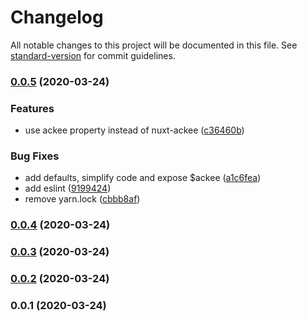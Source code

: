 # Changelog

All notable changes to this project will be documented in this file. See [standard-version](https://github.com/conventional-changelog/standard-version) for commit guidelines.

### [0.0.5](https://github.com/bdrtsky/nuxt-ackee/compare/v0.0.4...v0.0.5) (2020-03-24)


### Features

* use ackee property instead of nuxt-ackee ([c36460b](https://github.com/bdrtsky/nuxt-ackee/commit/c36460b908dc01afa272988786c0d3aa99db07dc))


### Bug Fixes

* add defaults, simplify code and expose $ackee ([a1c6fea](https://github.com/bdrtsky/nuxt-ackee/commit/a1c6fea5c742aa9b9eca16733d24844dc9558ffe))
* add eslint ([9199424](https://github.com/bdrtsky/nuxt-ackee/commit/9199424d5766e2512afdd6c39edffc6ac4b9593c))
* remove yarn.lock ([cbbb8af](https://github.com/bdrtsky/nuxt-ackee/commit/cbbb8af5178c9b434ec5916b0b160bfb29dbb35f))

### [0.0.4](https://github.com/bdrtsky/nuxt-ackee/compare/v0.0.3...v0.0.4) (2020-03-24)

### [0.0.3](https://github.com/bdrtsky/nuxt-ackee/compare/v0.0.2...v0.0.3) (2020-03-24)

### [0.0.2](https://github.com/bdrtsky/nuxt-ackee/compare/v0.0.1...v0.0.2) (2020-03-24)

### 0.0.1 (2020-03-24)
